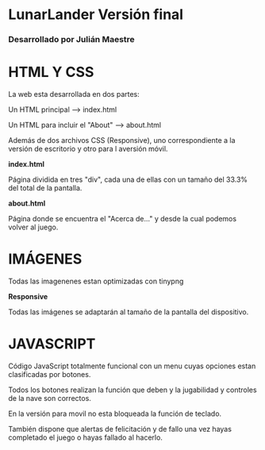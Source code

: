 # LunarLander Versión final
<b><h3>Desarrollado por Julián Maestre</h3></b>

# HTML Y CSS
<p>La web esta desarrollada en dos partes:</p>
  <p>Un HTML principal --> index.html</p>
  <p>Un HTML para incluir el "About" --> about.html</p>
<p>Además de dos archivos CSS (Responsive), uno correspondiente a la versión de escritorio y otro para l aversión móvil.</p>

<p><b>index.html</b></p>
Página dividida en tres "div", cada una de ellas con un tamaño del 33.3% del total de la pantalla.

<p><b>about.html</b></p>
Página donde se encuentra el "Acerca de..." y desde la cual podemos volver al juego.

# IMÁGENES
<p>Todas las imagenenes estan optimizadas con tinypng</p>

<p><b>Responsive</b></p>
Todas las imágenes se adaptarán al tamaño de la pantalla del dispositivo.

# JAVASCRIPT
<p>Código JavaScript totalmente funcional con un menu cuyas opciones estan clasificadas por botones.</p>
<p>Todos los botones realizan la función que deben y la jugabilidad y controles de la nave son correctos.</p>
<p>En la versión para movil no esta bloqueada la función de teclado.</p>
<p>También dispone que alertas de felicitación y de fallo una vez hayas completado el juego o hayas fallado al hacerlo.</p>
